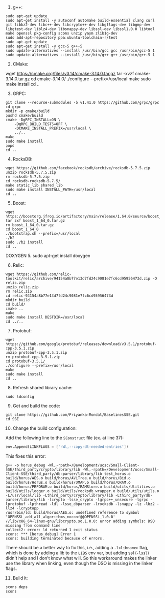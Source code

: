 1. g++:

```shell
sudo apt-get update
sudo apt-get install -y autoconf automake build-essential clang curl git libbz2-dev libc++-dev libcrypto++-dev libgflags-dev libgmp-dev libgtest-dev liblz4-dev libsnappy-dev libssl-dev libssl1.0.0 libtool make openssl pkg-config scons unzip yasm zlib1g-dev
sudo add-apt-repository ppa:ubuntu-toolchain-r/test
sudo apt-get update
sudo apt-get install -y gcc-5 g++-5
sudo update-alternatives --install /usr/bin/gcc gcc /usr/bin/gcc-5 1
sudo update-alternatives --install /usr/bin/g++ g++ /usr/bin/g++-5 1
```





2. CMake:


 wget https://cmake.org/files/v3.14/cmake-3.14.0.tar.gz
 tar -xvzf cmake-3.14.0.tar.gz 
 cd cmake-3.14.0/
 ./configure --prefix=/usr/local
 make
 sudo make install
 cd ..







3. GRPC:

```shell
git clone --recurse-submodules -b v1.41.0 https://github.com/grpc/grpc
cd grpc
mkdir -p cmake/build
pushd cmake/build
cmake -DgRPC_INSTALL=ON \
    -DgRPC_BUILD_TESTS=OFF \
    -DCMAKE_INSTALL_PREFIX=/usr/local \
    ../..
make
sudo make install
popd
cd ..
```





4. RocksDB:

```shell
wget https://github.com/facebook/rocksdb/archive/rocksdb-5.7.5.zip
unzip rocksdb-5.7.5.zip
rm rocksdb-5.7.5.zip
cd rocksdb-rocksdb-5.7.5/
make static_lib shared_lib
sudo make install INSTALL_PATH=/usr/local
cd ..
```





5. Boost:

```shell
wget https://boostorg.jfrog.io/artifactory/main/release/1.64.0/source/boost_1_64_0.tar.gz
tar zxf boost_1_64_0.tar.gz
rm boost_1_64_0.tar.gz
cd boost_1_64_0
./bootstrap.sh --prefix=/usr/local
./b2
sudo ./b2 install
cd ..
```





DOXYGEN
5. sudo apt-get install doxygen






6. Relic:

```shell
wget https://github.com/relic-toolkit/relic/archive/94154a8b77e13d7fd24c9081e7fc6cd95956473d.zip -O relic.zip
unzip relic.zip
rm relic.zip
cd relic-94154a8b77e13d7fd24c9081e7fc6cd95956473d
mkdir build
cd build/
cmake ..
make
sudo make install DESTDIR=/usr/local
cd ../..
```




7. Protobuf:

```shell
wget https://github.com/google/protobuf/releases/download/v3.5.1/protobuf-cpp-3.5.1.zip
unzip protobuf-cpp-3.5.1.zip
rm protobuf-cpp-3.5.1.zip
cd protobuf-3.5.1/
./configure --prefix=/usr/local
make
sudo make install
cd ..
```




8. Refresh shared library cache:

```shell
sudo ldconfig
```




9. Get and build the code:

```shell
git clone https://github.com/Priyanka-Mondal/BaselinesSSE.git
cd SSE
```




10. Change the build configuration:

Add the following line to the `SConstruct` file (ex. at line 37):

```python
env.Append(LINKFLAGS = ['-Wl,--copy-dt-needed-entries'])
```

This fixes this error:

```shell
g++ -o horus_debug -Wl,-rpath=/Development/ucsc/Small-Client-SSE/third_party/crypto/library/lib -Wl,-rpath=/Development/ucsc/Small-Client-SSE/third_party/db-parser/library/lib test_horus.o build/horus/AES.o build/horus/AVLTree.o build/horus/Bid.o build/horus/Horus.o build/horus/OMAP.o build/horus/ORAM.o build/horus/PRFORAM.o build/horus/RAMStore.o build/utils/Utilities.o build/utils/logger.o build/utils/rocksdb_wrapper.o build/utils/utils.o -L/usr/local/lib -Lthird_party/crypto/library/lib -Lthird_party/db-parser/library/lib -lcrypto -lsse_crypto -lgrpc++_unsecure -lgrpc -lprotobuf -lpthread -ldl -lsse_dbparser -lrocksdb -lsnappy -lz -lbz2 -llz4 -lcryptopp
/usr/bin/ld: build/horus/AES.o: undefined reference to symbol 'OPENSSL_add_all_algorithms_noconf@@OPENSSL_1.0.0'
//lib/x86_64-linux-gnu/libcrypto.so.1.0.0: error adding symbols: DSO missing from command line
collect2: error: ld returned 1 exit status
scons: *** [horus_debug] Error 1
scons: building terminated because of errors.
```

There should be a better way to fix this, i.e., adding a `-l<libname>` flag, which is done by adding a lib to the `LIBS` env var, but adding ssl (`-lssl`) didn't help and I don't know what will. So this workaround makes the linker use the library when linking, even though the DSO is missing in the linker flags.

11. Build it:

```shell
scons deps
scons
